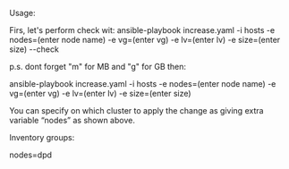 Usage:

Firs, let's perform check wit: ansible-playbook increase.yaml -i hosts -e nodes=(enter node name) -e vg=(enter vg) -e lv=(enter lv) -e size=(enter size) --check

p.s. dont forget "m" for MB and "g" for GB then:

ansible-playbook increase.yaml -i hosts -e nodes=(enter node name) -e vg=(enter vg) -e lv=(enter lv) -e size=(enter size)

You can specify on which cluster to apply the change as giving extra variable “nodes” as shown above.

Inventory groups:

nodes=dpd

